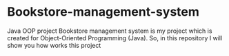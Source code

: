 # Bookstore-management-system
Java OOP project
Bookstore management system is my project which is created for Object-Oriented Programming (Java). So, in this repository I will show you how works this project
